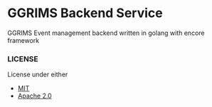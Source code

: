 # GGRIMS Backend Service

GGRIMS Event management backend written in golang with encore framework

### LICENSE

License under either

- [MIT](https://)
- [Apache 2.0](https://)
